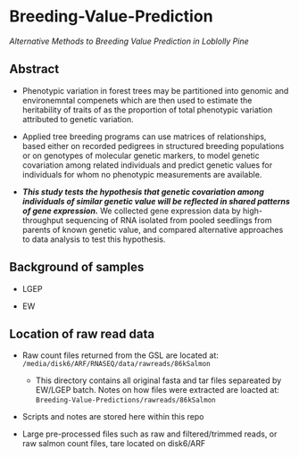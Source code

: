 # Breeding-Value-Prediction

*Alternative Methods to Breeding Value Prediction in Loblolly Pine*

## Abstract

* Phenotypic variation in forest trees may be partitioned into genomic and environemntal compenets which are then used to estimate the heritability of traits of as the proportion of total phenotypic variation attributed to genetic variation.

* Applied tree breeding programs can use matrices of relationships, based either on recorded pedigrees in structured breeding populations or on genotypes of molecular genetic markers, to model genetic covariation among related individuals and predict genetic values for individuals for whom no phenotypic measurements are available. 

* ***This study tests the hypothesis that genetic covariation among individuals of similar genetic value will be reflected in shared patterns of gene expression.*** We collected gene expression data by high-throughput sequencing of RNA isolated from pooled seedlings from parents of known genetic value, and compared alternative approaches to data analysis to test this hypothesis.

## Background of samples

* LGEP

* EW

## Location of raw read data

* Raw count files returned from the GSL are located at: ```/media/disk6/ARF/RNASEQ/data/rawreads/86kSalmon```
     
     - This directory contains all original fasta and tar files separeated by EW/LGEP batch. Notes on how files were extracted are loacted at: ```Breeding-Value-Predictions/rawreads/86kSalmon```

* Scripts and notes are stored here within this repo

* Large pre-processed files such as raw and filtered/trimmed reads, or raw salmon count files, tare located on disk6/ARF
